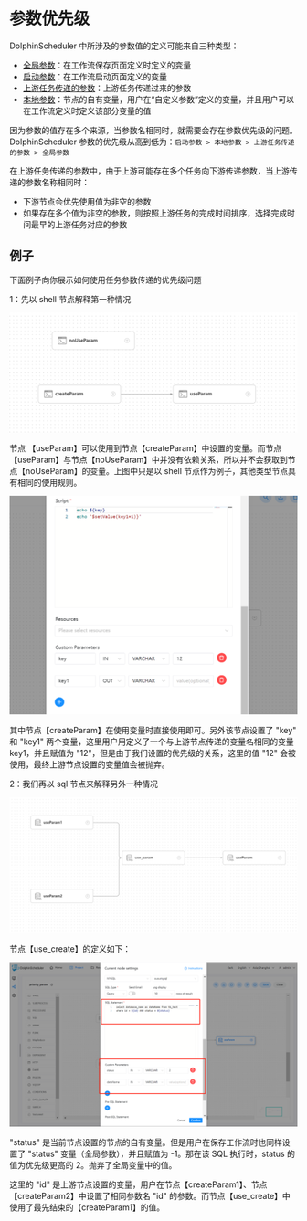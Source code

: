 # 参数优先级

DolphinScheduler 中所涉及的参数值的定义可能来自三种类型：

* [全局参数](global.md)：在工作流保存页面定义时定义的变量
* [启动参数](startup-parameter.md)：在工作流启动页面定义的变量
* [上游任务传递的参数](context.md)：上游任务传递过来的参数
* [本地参数](local.md)：节点的自有变量，用户在“自定义参数”定义的变量，并且用户可以在工作流定义时定义该部分变量的值

因为参数的值存在多个来源，当参数名相同时，就需要会存在参数优先级的问题。DolphinScheduler 参数的优先级从高到低为：`启动参数 > 本地参数 > 上游任务传递的参数 > 全局参数`

在上游任务传递的参数中，由于上游可能存在多个任务向下游传递参数，当上游传递的参数名称相同时：

* 下游节点会优先使用值为非空的参数
* 如果存在多个值为非空的参数，则按照上游任务的完成时间排序，选择完成时间最早的上游任务对应的参数

## 例子

下面例子向你展示如何使用任务参数传递的优先级问题

1：先以 shell 节点解释第一种情况

![priority-parameter01](../../../../img/new_ui/dev/parameter/priority_parameter01.png)

节点 【useParam】可以使用到节点【createParam】中设置的变量。而节点 【useParam】与节点【noUseParam】中并没有依赖关系，所以并不会获取到节点【noUseParam】的变量。上图中只是以 shell 节点作为例子，其他类型节点具有相同的使用规则。

![priority-parameter02](../../../../img/new_ui/dev/parameter/priority_parameter02.png)

其中节点【createParam】在使用变量时直接使用即可。另外该节点设置了 "key" 和 "key1" 两个变量，这里用户用定义了一个与上游节点传递的变量名相同的变量 key1，并且赋值为 "12"，但是由于我们设置的优先级的关系，这里的值 "12" 会被使用，最终上游节点设置的变量值会被抛弃。

2：我们再以 sql 节点来解释另外一种情况

![priority-parameter03](../../../../img/new_ui/dev/parameter/priority_parameter03.png)

节点【use_create】的定义如下：

![priority-parameter04](../../../../img/new_ui/dev/parameter/priority_parameter04.png)

"status" 是当前节点设置的节点的自有变量。但是用户在保存工作流时也同样设置了 "status" 变量（全局参数），并且赋值为 -1。那在该 SQL 执行时，status 的值为优先级更高的 2。抛弃了全局变量中的值。

这里的 "id" 是上游节点设置的变量，用户在节点【createParam1】、节点【createParam2】中设置了相同参数名 "id" 的参数。而节点【use_create】中使用了最先结束的【createParam1】的值。
